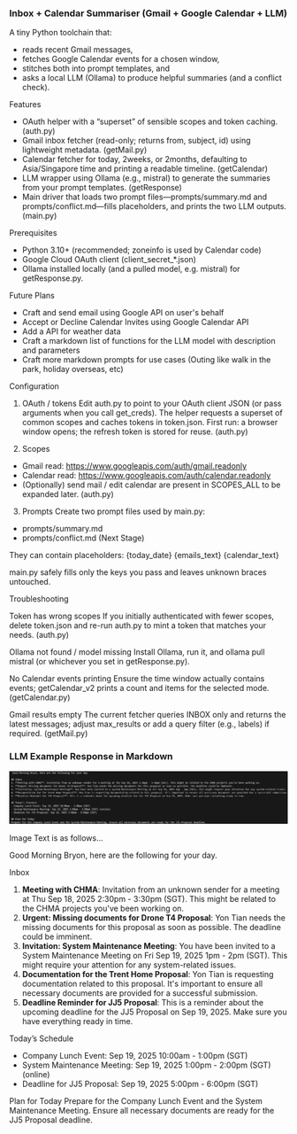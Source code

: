 ### Inbox + Calendar Summariser (Gmail + Google Calendar + LLM)

A tiny Python toolchain that:
- reads recent Gmail messages,
- fetches Google Calendar events for a chosen window,
- stitches both into prompt templates, and
- asks a local LLM (Ollama) to produce helpful summaries (and a conflict check). 

Features
- OAuth helper with a “superset” of sensible scopes and token caching. (auth.py)
- Gmail inbox fetcher (read-only; returns from, subject, id) using lightweight metadata. (getMail.py)
- Calendar fetcher for today, 2weeks, or 2months, defaulting to Asia/Singapore time and printing a readable timeline. (getCalendar)
- LLM wrapper using Ollama (e.g., mistral) to generate the summaries from your prompt templates. (getResponse)
- Main driver that loads two prompt files—prompts/summary.md and prompts/conflict.md—fills placeholders, and prints the two LLM outputs. (main.py)

Prerequisites
- Python 3.10+ (recommended; zoneinfo is used by Calendar code) 
- Google Cloud OAuth client (client_secret_*.json)
- Ollama installed locally (and a pulled model, e.g. mistral) for getResponse.py. 

Future Plans
- Craft and send email using  Google API on user's behalf
- Accept or Decline Calendar Invites using Google Calendar API
- Add a API for weather data
- Craft a markdown list of functions for the LLM model with description and parameters
- Craft more markdown prompts for use cases (Outing like walk in the park, holiday overseas, etc)

Configuration
1) OAuth / tokens
Edit auth.py to point to your OAuth client JSON (or pass arguments when you call get_creds). The helper requests a superset of common scopes and caches tokens in token.json. First run: a browser window opens; the refresh token is stored for reuse. (auth.py)

2) Scopes
- Gmail read: https://www.googleapis.com/auth/gmail.readonly
- Calendar read: https://www.googleapis.com/auth/calendar.readonly
- (Optionally) send mail / edit calendar are present in SCOPES_ALL to be expanded later. (auth.py)

3) Prompts
Create two prompt files used by main.py:
- prompts/summary.md
- prompts/conflict.md (Next Stage)

They can contain placeholders:
{today_date}
{emails_text}
{calendar_text}

main.py safely fills only the keys you pass and leaves unknown braces untouched. 

Troubleshooting

Token has wrong scopes
If you initially authenticated with fewer scopes, delete token.json and re-run auth.py to mint a token that matches your needs. (auth.py)

Ollama not found / model missing
Install Ollama, run it, and ollama pull mistral (or whichever you set in getResponse.py). 

No Calendar events printing
Ensure the time window actually contains events; getCalendar_v2 prints a count and items for the selected mode. (getCalendar.py)

Gmail results empty
The current fetcher queries INBOX only and returns the latest messages; adjust max_results or add a query filter (e.g., labels) if required. (getMail.py)

### LLM Example Response in Markdown

![Screenshot](image.png)

Image Text is as follows...

 Good Morning Bryon, here are the following for your day.

Inbox
1. **Meeting with CHMA**: Invitation from an unknown sender for a meeting at Thu Sep 18, 2025 2:30pm - 3:30pm (SGT). This might be related to the CHMA projects you've been working on.
2. **Urgent: Missing documents for Drone T4 Proposal**: Yon Tian needs the missing documents for this proposal as soon as possible. The deadline could be imminent.
3. **Invitation: System Maintenance Meeting**: You have been invited to a System Maintenance Meeting on Fri Sep 19, 2025 1pm - 2pm (SGT). This might require your attention for any system-related issues.
4. **Documentation for the Trent Home Proposal**: Yon Tian is requesting documentation related to this proposal. It's important to ensure all necessary documents are provided for a successful submission.
5. **Deadline Reminder for JJ5 Proposal**: This is a reminder about the upcoming deadline for the JJ5 Proposal on Sep 19, 2025. Make sure you have everything ready in time.

Today’s Schedule
- Company Lunch Event: Sep 19, 2025 10:00am - 1:00pm (SGT)
- System Maintenance Meeting: Sep 19, 2025 1:00pm - 2:00pm (SGT) (online)
- Deadline for JJ5 Proposal: Sep 19, 2025 5:00pm - 6:00pm (SGT)

Plan for Today
Prepare for the Company Lunch Event and the System Maintenance Meeting. Ensure all necessary documents are ready for the JJ5 Proposal deadline.


